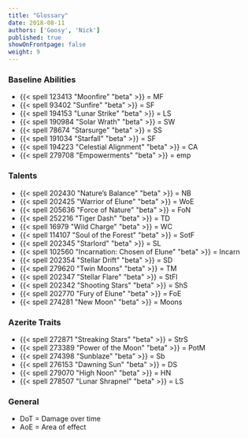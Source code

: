 ```yaml
---
title: "Glossary"
date: 2018-08-11
authors: ['Goosy', 'Nick']
published: true
showOnFrontpage: false
weight: 9
---
```


### Baseline Abilities

- {{< spell 123413 "Moonfire" "beta" >}} = MF
- {{< spell 93402 "Sunfire" "beta" >}} = SF
- {{< spell 194153 "Lunar Strike" "beta" >}} = LS
- {{< spell 190984 "Solar Wrath" "beta" >}} = SW
- {{< spell 78674 "Starsurge" "beta" >}} = SS
- {{< spell 191034 "Starfall" "beta" >}} = SF
- {{< spell 194223 "Celestial Alignment" "beta" >}} = CA
- {{< spell 279708 "Empowerments" "beta" >}} = emp

### Talents

- {{< spell 202430 "Nature’s Balance" "beta" >}} = NB
- {{< spell 202425 "Warrior of Elune" "beta" >}} = WoE
- {{< spell 205636 "Force of Nature" "beta" >}} = FoN
- {{< spell 252216 "Tiger Dash" "beta" >}} = TD
- {{< spell 16979 "Wild Charge" "beta" >}} = WC
- {{< spell 114107 "Soul of the Forest" "beta" >}} = SotF
- {{< spell 202345 "Starlord" "beta" >}} = SL
- {{< spell 102560 "Incarnation: Chosen of Elune" "beta" >}} = Incarn
- {{< spell 202354 "Stellar Drift" "beta" >}} = SD
- {{< spell 279620 "Twin Moons" "beta" >}} = TM
- {{< spell 202347 "Stellar Flare" "beta" >}} = StFl
- {{< spell 202342 "Shooting Stars" "beta" >}} = ShS
- {{< spell 202770 "Fury of Elune" "beta" >}} = FoE
- {{< spell 274281 "New Moon" "beta" >}} = Moons

### Azerite Traits

- {{< spell 272871 "Streaking Stars" "beta" >}} = StrS
- {{< spell 273389 "Power of the Moon" "beta" >}} = PotM
- {{< spell 274398 "Sunblaze" "beta" >}} = Sb
- {{< spell 276153 "Dawning Sun" "beta" >}} = DS
- {{< spell 279070 "High Noon" "beta" >}} = HN
- {{< spell 278507 "Lunar Shrapnel" "beta" >}} = LS

### General

- DoT = Damage over time
- AoE = Area of effect
